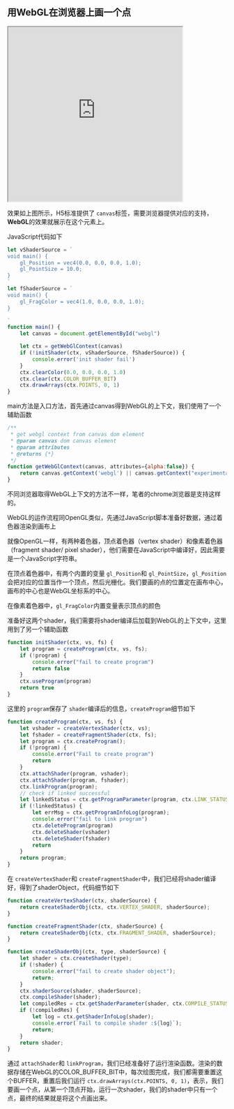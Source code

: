 ## 用WebGL在浏览器上画一个点

<iframe src="http://www.acodingdog.site/DemoWebgl/web/HelloCanvas.html" height=400 width=400></iframe>

效果如上图所示，H5标准提供了 `canvas`标签，需要浏览器提供对应的支持，**WebGL**的效果就展示在这个元素上。

JavaScript代码如下

```javascript
let vShaderSource = `
void main() {
    gl_Position = vec4(0.0, 0.0, 0.0, 1.0);
    gl_PointSize = 10.0;
}
`
let fShaderSource = `
void main() {
    gl_FragColor = vec4(1.0, 0.0, 0.0, 1.0);
}

`
function main() {
    let canvas = document.getElementById("webgl")

    let ctx = getWebGlContext(canvas)
    if (!initShader(ctx, vShaderSource, fShaderSource)) {
        console.error('init shader fail')
    }
    ctx.clearColor(0.0, 0.0, 0.0, 1.0)
    ctx.clear(ctx.COLOR_BUFFER_BIT)
    ctx.drawArrays(ctx.POINTS, 0, 1)
}
```

main方法是入口方法，首先通过canvas得到WebGL的上下文，我们使用了一个辅助函数

```javascript
/**
 * get webgl context from canvas dom element
 * @param canvas dom canvas element
 * @param attributes
 * @returns {*}
 */
function getWebGlContext(canvas, attributes={alpha:false}) {
    return canvas.getContext('webgl') || canvas.getContext("experimental-webgl")
}
```

不同浏览器取得WebGL上下文的方法不一样，笔者的chrome浏览器是支持这样的。

WebGL的运作流程同OpenGL类似，先通过JavaScript脚本准备好数据，通过着色器渲染到画布上

就像OpenGL一样，有两种着色器，顶点着色器（vertex shader）和像素着色器（fragment shader/ pixel shader），他们需要在JavaScript中编译好，因此需要是一个JavaScript字符串。

在顶点着色器中，有两个内置的变量 ``gl_Position``和 ``gl_PointSize``，``gl_Position``会把对应的位置当作一个顶点，然后光栅化。我们要画的点的位置定在画布中心，画布的中心也是WebGL坐标系的中心。

在像素着色器中，``gl_FragColor``内置变量表示顶点的颜色

准备好这两个shader，我们需要将shader编译后加载到WebGL的上下文中，这里用到了另一个辅助函数

```JavaScript
function initShader(ctx, vs, fs) {
    let program = createProgram(ctx, vs, fs);
    if (!program) {
        console.error("fail to create program")
        return false
    }
    ctx.useProgram(program)
    return true
}
```

这里的 `program`保存了 `shader`编译后的信息，`createProgram`细节如下

```javascript
function createProgram(ctx, vs, fs) {
    let vshader = createVertexShader(ctx, vs);
    let fshader = createFragmentShader(ctx, fs);
    let program = ctx.createProgram();
    if (!program) {
        console.error("Fail to create program")
        return
    }
    ctx.attachShader(program, vshader);
    ctx.attachShader(program, fshader);
    ctx.linkProgram(program);
    // check if linked successful
    let linkedStatus = ctx.getProgramParameter(program, ctx.LINK_STATUS);
    if (!linkedStatus) {
        let errMsg = ctx.getProgramInfoLog(program);
        console.error("fail to link program")
        ctx.deleteProgram(program)
        ctx.deleteShader(vshader)
        ctx.deleteShader(fshader)
        return
    }
    return program;
}
```

在 `createVertexShader`和 `createFragmentShader`中，我们已经将shader编译好，得到了shaderObject，代码细节如下

```javascript
function createVertexShader(ctx, shaderSource) {
    return createShaderObj(ctx, ctx.VERTEX_SHADER, shaderSource);
}

function createFragmentShader(ctx, shaderSource) {
    return createShaderObj(ctx, ctx.FRAGMENT_SHADER, shaderSource);
}

function createShaderObj(ctx, type, shaderSource) {
    let shader = ctx.createShader(type);
    if (!shader) {
        console.error("fail to create shader object");
        return;
    }
    ctx.shaderSource(shader, shaderSource);
    ctx.compileShader(shader);
    let compiledRes = ctx.getShaderParameter(shader, ctx.COMPILE_STATUS);
    if (!compiledRes) {
        let log = ctx.getShaderInfoLog(shader);
        console.error(`Fail to compile shader :${log}`);
        return;
    }
    return shader;
}
```

通过 `attachShader`和 `linkProgram`，我们已经准备好了运行渲染函数。渲染的数据存储在WebGL的COLOR_BUFFER_BIT中，每次绘图完成，我们都需要重置这个BUFFER，重置后我们运行 `ctx.drawArrays(ctx.POINTS, 0, 1)`，表示，我们要画一个点，从第一个顶点开始，运行一次shader，我们的shader中只有一个点，最终的结果就是将这个点画出来。
